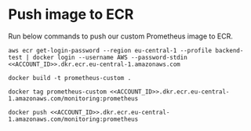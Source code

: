 # Push image to ECR
Run below commands to push our custom Prometheus image to ECR.
```
aws ecr get-login-password --region eu-central-1 --profile backend-test | docker login --username AWS --password-stdin <<ACCOUNT_ID>>.dkr.ecr.eu-central-1.amazonaws.com
```

```
docker build -t prometheus-custom .
```

```
docker tag prometheus-custom <<ACCOUNT_ID>>.dkr.ecr.eu-central-1.amazonaws.com/monitoring:prometheus
```

```
docker push <<ACCOUNT_ID>>.dkr.ecr.eu-central-1.amazonaws.com/monitoring:prometheus
```